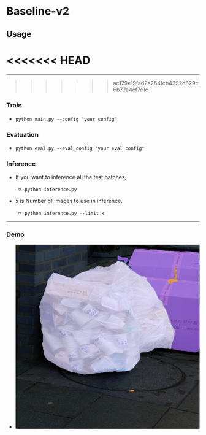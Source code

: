 Baseline-v2
===
## Usage
<<<<<<< HEAD
=======
---
>>>>>>> ac179e19fad2a264fcb4392d629c6b77a4cf7c1c
### Train
- `python main.py --config "your config"`

### Evaluation
- `python eval.py --eval_config "your eval config"`

### Inference
- If you want to inference all the test batches,
    - `python inference.py`

- x is Number of images to use in inference.
    - `python inference.py --limit x`
---
### Demo
- ![demo](./prediction/PAN/29.jpg) 

